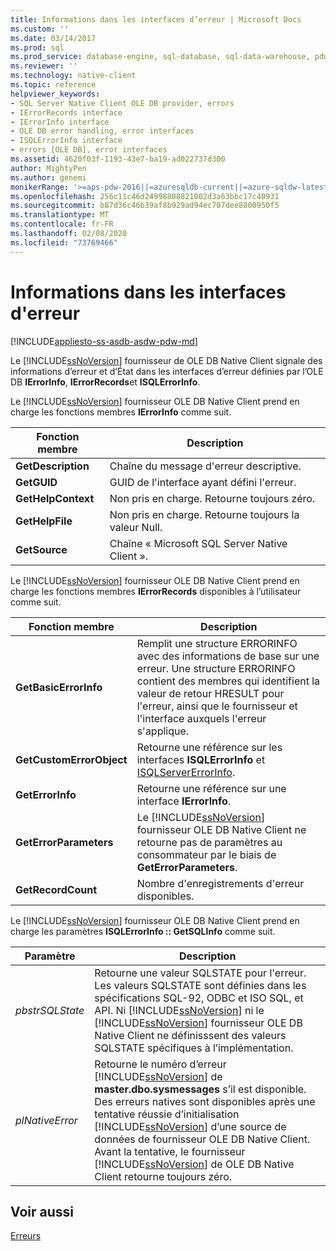 ```yaml
---
title: Informations dans les interfaces d’erreur | Microsoft Docs
ms.custom: ''
ms.date: 03/14/2017
ms.prod: sql
ms.prod_service: database-engine, sql-database, sql-data-warehouse, pdw
ms.reviewer: ''
ms.technology: native-client
ms.topic: reference
helpviewer_keywords:
- SQL Server Native Client OLE DB provider, errors
- IErrorRecords interface
- IErrorInfo interface
- OLE DB error handling, error interfaces
- ISQLErrorInfo interface
- errors [OLE DB], error interfaces
ms.assetid: 4620f03f-1193-43e7-ba19-ad022737d300
author: MightyPen
ms.author: genemi
monikerRange: '>=aps-pdw-2016||=azuresqldb-current||=azure-sqldw-latest||>=sql-server-2016||=sqlallproducts-allversions||>=sql-server-linux-2017||=azuresqldb-mi-current'
ms.openlocfilehash: 256c11c46d24998808821002d3a63bbc17c40931
ms.sourcegitcommit: b87d36c46b39af8b929ad94ec707dee8800950f5
ms.translationtype: MT
ms.contentlocale: fr-FR
ms.lasthandoff: 02/08/2020
ms.locfileid: "73769466"
---
```

# <a name="information-in-error-interfaces"></a>Informations dans les interfaces d'erreur
[!INCLUDE[appliesto-ss-asdb-asdw-pdw-md](../../includes/appliesto-ss-asdb-asdw-pdw-md.md)]

  Le [!INCLUDE[ssNoVersion](../../includes/ssnoversion-md.md)] fournisseur de OLE DB Native Client signale des informations d’erreur et d’État dans les interfaces d’erreur définies par l’OLE DB **IErrorInfo**, **IErrorRecords**et **ISQLErrorInfo**.  
  
 Le [!INCLUDE[ssNoVersion](../../includes/ssnoversion-md.md)] fournisseur OLE DB Native Client prend en charge les fonctions membres **IErrorInfo** comme suit.  
  
|Fonction membre|Description|  
|---------------------|-----------------|  
|**GetDescription**|Chaîne du message d'erreur descriptive.|  
|**GetGUID**|GUID de l'interface ayant défini l'erreur.|  
|**GetHelpContext**|Non pris en charge. Retourne toujours zéro.|  
|**GetHelpFile**|Non pris en charge. Retourne toujours la valeur Null.|  
|**GetSource**|Chaîne « Microsoft SQL Server Native Client ».|  
  
 Le [!INCLUDE[ssNoVersion](../../includes/ssnoversion-md.md)] fournisseur OLE DB Native Client prend en charge les fonctions membres **IErrorRecords** disponibles à l’utilisateur comme suit.  
  
|Fonction membre|Description|  
|---------------------|-----------------|  
|**GetBasicErrorInfo**|Remplit une structure ERRORINFO avec des informations de base sur une erreur. Une structure ERRORINFO contient des membres qui identifient la valeur de retour HRESULT pour l'erreur, ainsi que le fournisseur et l'interface auxquels l'erreur s'applique.|  
|**GetCustomErrorObject**|Retourne une référence sur les interfaces **ISQLErrorInfo** et [ISQLServerErrorInfo](https://msdn.microsoft.com/library/a8323b5c-686a-4235-a8d2-bda43617b3a1).|  
|**GetErrorInfo**|Retourne une référence sur une interface **IErrorInfo**.|  
|**GetErrorParameters**|Le [!INCLUDE[ssNoVersion](../../includes/ssnoversion-md.md)] fournisseur OLE DB Native Client ne retourne pas de paramètres au consommateur par le biais de **GetErrorParameters**.|  
|**GetRecordCount**|Nombre d'enregistrements d'erreur disponibles.|  
  
 Le [!INCLUDE[ssNoVersion](../../includes/ssnoversion-md.md)] fournisseur OLE DB Native Client prend en charge les paramètres **ISQLErrorInfo :: GetSQLInfo** comme suit.  
  
|Paramètre|Description|  
|---------------|-----------------|  
|*pbstrSQLState*|Retourne une valeur SQLSTATE pour l'erreur. Les valeurs SQLSTATE sont définies dans les spécifications SQL-92, ODBC et ISO SQL, et API. Ni [!INCLUDE[ssNoVersion](../../includes/ssnoversion-md.md)] ni le [!INCLUDE[ssNoVersion](../../includes/ssnoversion-md.md)] fournisseur OLE DB Native Client ne définisssent des valeurs SQLSTATE spécifiques à l’implémentation.|  
|*plNativeError*|Retourne le numéro d’erreur [!INCLUDE[ssNoVersion](../../includes/ssnoversion-md.md)] de **master.dbo.sysmessages** s’il est disponible. Des erreurs natives sont disponibles après une tentative réussie d’initialisation [!INCLUDE[ssNoVersion](../../includes/ssnoversion-md.md)] d’une source de données de fournisseur OLE DB Native Client. Avant la tentative, le fournisseur [!INCLUDE[ssNoVersion](../../includes/ssnoversion-md.md)] de OLE DB Native Client retourne toujours zéro.|  
  
## <a name="see-also"></a>Voir aussi  
 [Erreurs](../../relational-databases/native-client-ole-db-errors/errors.md)  
  
  
